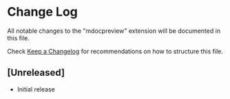 # Change Log

All notable changes to the "mdocpreview" extension will be documented in this file.

Check [Keep a Changelog](http://keepachangelog.com/) for recommendations on how to structure this file.

## [Unreleased]

- Initial release
